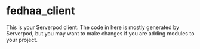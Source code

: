 # fedhaa_client

This is your Serverpod client. The code in here is mostly generated by
Serverpod, but you may want to make changes if you are adding modules to your
project.
